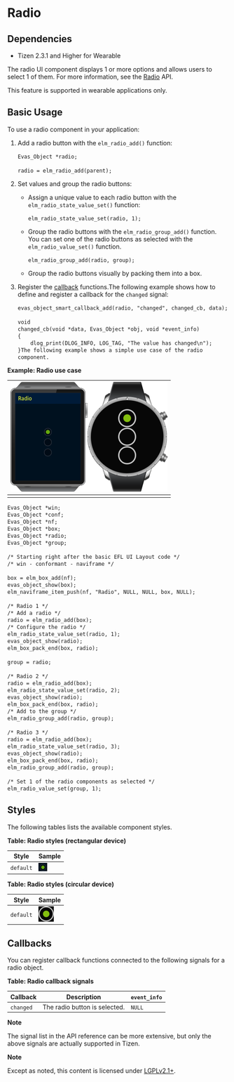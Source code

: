 # Radio

## Dependencies

- Tizen 2.3.1 and Higher for Wearable

The radio UI component displays 1 or more options and allows users to select 1 of them. For more information, see the [Radio](../../../../../org.tizen.native.wearable.apireference/group__Radio.html) API.

This feature is supported in wearable applications only.

## Basic Usage

To use a radio component in your application:

1. Add a radio button with the `elm_radio_add()` function:

   ```
   Evas_Object *radio;

   radio = elm_radio_add(parent);
   ```

2. Set values and group the radio buttons:

   - Assign a unique value to each radio button with the `elm_radio_state_value_set()` function:

     ```
     elm_radio_state_value_set(radio, 1);
     ```

   - Group the radio buttons with the `elm_radio_group_add()` function. You can set one of the radio buttons as selected with the `elm_radio_value_set()` function.

     ```
     elm_radio_group_add(radio, group);
     ```

   - Group the radio buttons visually by packing them into a box.

3. Register the [callback](#callback) functions.The following example shows how to define and register a callback for the `changed` signal:

   ```
   evas_object_smart_callback_add(radio, "changed", changed_cb, data);

   void
   changed_cb(void *data, Evas_Object *obj, void *event_info)
   {
       dlog_print(DLOG_INFO, LOG_TAG, "The value has changed\n");
   }The following example shows a simple use case of the radio component.
   ```

**Example: Radio use case**

| ![Radio](./media/radio_wn1.png)![Radio](./media/radio_wn2.png) |
| ---------------------------------------- |
|                                          |

```
Evas_Object *win;
Evas_Object *conf;
Evas_Object *nf;
Evas_Object *box;
Evas_Object *radio;
Evas_Object *group;

/* Starting right after the basic EFL UI Layout code */
/* win - conformant - naviframe */

box = elm_box_add(nf);
evas_object_show(box);
elm_naviframe_item_push(nf, "Radio", NULL, NULL, box, NULL);

/* Radio 1 */
/* Add a radio */
radio = elm_radio_add(box);
/* Configure the radio */
elm_radio_state_value_set(radio, 1);
evas_object_show(radio);
elm_box_pack_end(box, radio);

group = radio;

/* Radio 2 */
radio = elm_radio_add(box);
elm_radio_state_value_set(radio, 2);
evas_object_show(radio);
elm_box_pack_end(box, radio);
/* Add to the group */
elm_radio_group_add(radio, group);

/* Radio 3 */
radio = elm_radio_add(box);
elm_radio_state_value_set(radio, 3);
evas_object_show(radio);
elm_box_pack_end(box, radio);
elm_radio_group_add(radio, group);

/* Set 1 of the radio components as selected */
elm_radio_value_set(group, 1);
```

## Styles

The following tables lists the available component styles.

**Table: Radio styles (rectangular device)**

| Style     | Sample                                   |
| --------- | ---------------------------------------- |
| `default` | ![elm/radio/base/default](./media/radio_default_wn.png) |

**Table: Radio styles (circular device)**

| Style     | Sample                                   |
| --------- | ---------------------------------------- |
| `default` | ![elm/radio/base/default](./media/radio_default_cir_wn.png) |

## Callbacks

You can register callback functions connected to the following signals for a radio object.

**Table: Radio callback signals**

| Callback  | Description                   | `event_info` |
| --------- | ----------------------------- | ------------ |
| `changed` | The radio button is selected. | `NULL`       |

**Note**

The signal list in the API reference can be more extensive, but only the above signals are actually supported in Tizen.

**Note**

Except as noted, this content is licensed under [LGPLv2.1+](http://opensource.org/licenses/LGPL-2.1).